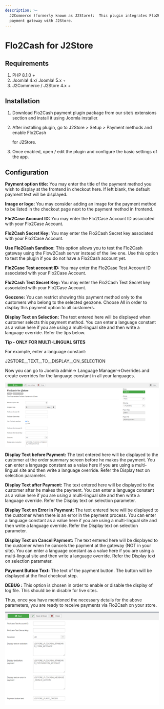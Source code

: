 ```yaml
---
description: >-
  J2Commerce (formerly known as J2Store):  This plugin integrates Flo2Cash
  payment gateway with J2Store.
---
```


# Flo2Cash for J2Store

## Requirements

1. PHP 8.1.0 +
2. Joomla! 4.x/ Joomla! 5.x +
3. J2Commerce / J2Store 4.x +

## Installation <a href="#installation" id="installation"></a>

1. Download Flo2Cash payment plugin package from our site’s extensions section and install it using Joomla installer.
2.  After installing plugin, go to J2Store > Setup > Payment methods and enable Flo2Cash

    for J2Store.
3. Once enabled, open / edit the plugin and configure the basic settings of the app.

## Configuration <a href="#configuration" id="configuration"></a>

**Payment option title:** You may enter the title of the payment method you wish to display at the frontend in checkout here. If left blank, the default payment text will be displayed.

**Image or logo:** You may consider adding an image for the payment method to be listed in the checkout page next to the payment method in frontend.

**Flo2Case Account ID:** You may enter the Flo2Case Account ID associated with your Flo2Case Account.

**Flo2Cash Secret Key:** You may enter the Flo2Cash Secret key associated with your Flo2Case Account.

**Use Flo2Cash Sandbox:** This option allows you to test the Flo2Cash gateway using the Flow2Cash server instead of the live one. Use this option to test the plugin if you do not have a Flo2Cash account yet.

**Flo2Case Test account ID:** You may enter the Flo2Case Test Account ID associated with your Flo2Case Account.

**Flo2Cash Test Secret Key:** You may enter the Flo2Cash Test Secret key associated with your Flo2Case Account.

**Geozone:** You can restrict showing this payment method only to the customers who belong to the selected geozone. Choose All in order to display this payment option to all customers.

**Display Text on Selection:** The text entered here will be displayed when customer selects this payment method. You can enter a language constant as a value here if you are using a multi-lingual site and then write a language override. Refer the tips below.

**Tip - ONLY FOR MULTI-LINGUAL SITES**

For example, enter a language constant:

J2STORE\_\_TEXT\_\_TO\_\_DISPLAY\_\_ON\_SELECTION

Now you can go to Joomla admin-> Language Manager->Overrides and create overrides for the language constant in all your languages.

![Flo2Cash Payment- Img1](../../assets/flo2cash-payment-img1.png)

**Display Text before Payment:** The text entered here will be displayed to the customer at the order summary screen before he makes the payment. You can enter a language constant as a value here if you are using a multi-lingual site and then write a language override. Refer the Display text on selection parameter.

**Display Text after Payment:** The text entered here will be displayed to the customer after he makes the payment. You can enter a language constant as a value here if you are using a multi-lingual site and then write a language override. Refer the Display text on selection parameter.

**Display Text on Error in Payment:** The text entered here will be displayed to the customer when there is an error in the payment process. You can enter a language constant as a value here if you are using a multi-lingual site and then write a language override. Refer the Display text on selection parameter.

**Display Text on Cancel Payment:** The text entered here will be displayed to the customer when he cancels the payment at the gateway (NOT in your site). You can enter a language constant as a value here if you are using a multi-lingual site and then write a language override. Refer the Display text on selection parameter.

**Payment Button Text:** The text of the payment button. The button will be displayed at the final checkout step.

**DEBUG :** This option is chosen in order to enable or disable the display of log file. This should be in disable for live sites.

Thus, once you have mentioned the necessary details for the above parameters, you are ready to receive payments via Flo2Cash on your store.

![Flo2Cash Payment-Img2](../../assets/flo2cash-payment-img2.png)
